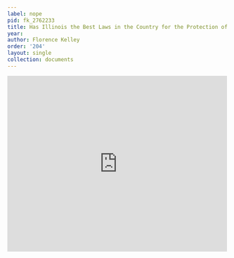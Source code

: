 ```yaml
---
label: nope
pid: fk_2762233
title: Has Illinois the Best Laws in the Country for the Protection of Children?
year:
author: Florence Kelley
order: '204'
layout: single
collection: documents
---
```

<iframe src="https://northwestern.app.box.com/embed/s/br8bm1kryjzhn5eddvnyynyj6zmeq7q7?sortColumn=date&view=list" width="500" height="400" frameborder="0" allowfullscreen webkitallowfullscreen msallowfullscreen></iframe>

